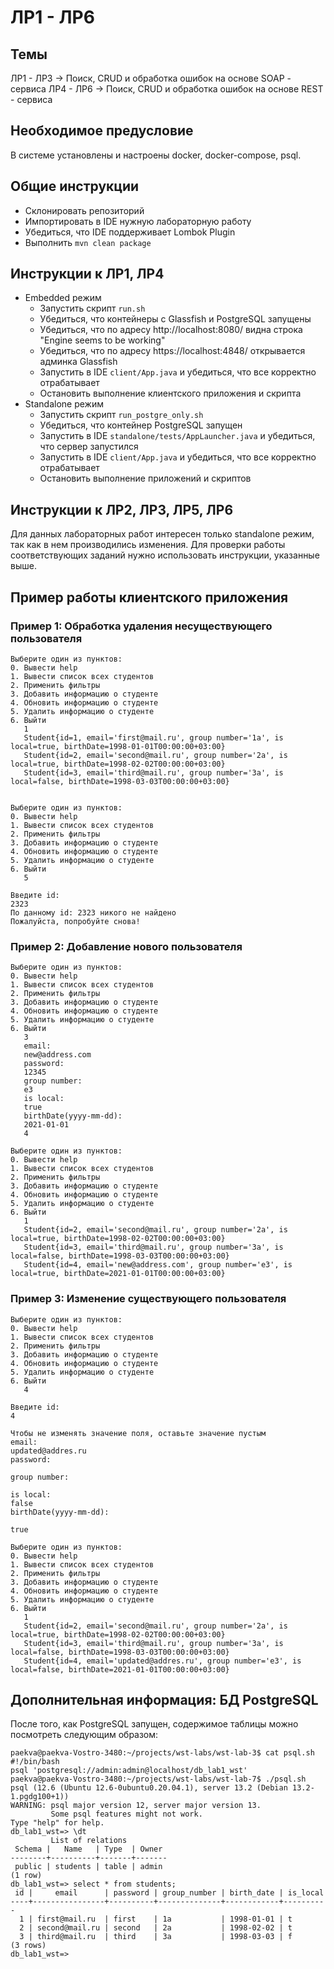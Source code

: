 # ЛР1 - ЛР6

## Темы
ЛР1 - ЛР3 -> Поиск, CRUD и обработка ошибок на основе SOAP - сервиса
ЛР4 - ЛР6 -> Поиск, CRUD и обработка ошибок на основе REST - сервиса

## Необходимое предусловие
В системе установлены и настроены docker, docker-compose, psql.

## Общие инструкции
- Склонировать репозиторий
- Импортировать в IDE нужную лабораторную работу
- Убедиться, что IDE поддерживает Lombok Plugin
- Выполнить ```mvn clean package```

## Инструкции к ЛР1, ЛР4
- Embedded режим
    - Запустить скрипт ```run.sh```
    - Убедиться, что контейнеры с Glassfish и PostgreSQL запущены 
    - Убедиться, что по адресу http://localhost:8080/ видна строка "Engine seems to be working"
    - Убедиться, что по адресу  https://localhost:4848/ открывается админка Glassfish
    - Запустить в IDE ```client/App.java``` и убедиться, что все корректно отрабатывает
    - Остановить выполнение клиентского приложения и скрипта
- Standalone режим
    - Запустить скрипт ```run_postgre_only.sh```
    - Убедиться, что контейнер PostgreSQL запущен
    - Запустить в IDE ```standalone/tests/AppLauncher.java``` и убедиться, что сервер запустился
    - Запустить в IDE ```client/App.java``` и убедиться, что все корректно отрабатывает
    - Остановить выполнение приложений и скриптов

## Инструкции к ЛР2, ЛР3, ЛР5, ЛР6
Для данных лабораторных работ интересен только standalone режим, так как в нем производились изменения.
Для проверки работы соответствующих заданий нужно использовать инструкции, указанные выше.

## Пример работы клиентского приложения

### Пример 1: Обработка удаления несуществующего пользователя
    Выберите один из пунктов:
    0. Вывести help
    1. Вывести список всех студентов
    2. Применить фильтры
    3. Добавить информацию о студенте
    4. Обновить информацию о студенте
    5. Удалить информацию о студенте
    6. Выйти
       1
       Student{id=1, email='first@mail.ru', group number='1a', is local=true, birthDate=1998-01-01T00:00:00+03:00}
       Student{id=2, email='second@mail.ru', group number='2a', is local=true, birthDate=1998-02-02T00:00:00+03:00}
       Student{id=3, email='third@mail.ru', group number='3a', is local=false, birthDate=1998-03-03T00:00:00+03:00}


    Выберите один из пунктов:
    0. Вывести help
    1. Вывести список всех студентов
    2. Применить фильтры
    3. Добавить информацию о студенте
    4. Обновить информацию о студенте
    5. Удалить информацию о студенте
    6. Выйти
       5
    
    Введите id:
    2323
    По данному id: 2323 никого не найдено
    Пожалуйста, попробуйте снова!

### Пример 2: Добавление нового пользователя

    Выберите один из пунктов:
    0. Вывести help
    1. Вывести список всех студентов
    2. Применить фильтры
    3. Добавить информацию о студенте
    4. Обновить информацию о студенте
    5. Удалить информацию о студенте
    6. Выйти
       3
       email:
       new@address.com
       password:
       12345
       group number:
       e3
       is local:
       true
       birthDate(yyyy-mm-dd):
       2021-01-01
       4
    
    Выберите один из пунктов:
    0. Вывести help
    1. Вывести список всех студентов
    2. Применить фильтры
    3. Добавить информацию о студенте
    4. Обновить информацию о студенте
    5. Удалить информацию о студенте
    6. Выйти
       1
       Student{id=2, email='second@mail.ru', group number='2a', is local=true, birthDate=1998-02-02T00:00:00+03:00}
       Student{id=3, email='third@mail.ru', group number='3a', is local=false, birthDate=1998-03-03T00:00:00+03:00}
       Student{id=4, email='new@address.com', group number='e3', is local=true, birthDate=2021-01-01T00:00:00+03:00}

### Пример 3: Изменение существующего пользователя
    Выберите один из пунктов:
    0. Вывести help
    1. Вывести список всех студентов
    2. Применить фильтры
    3. Добавить информацию о студенте
    4. Обновить информацию о студенте
    5. Удалить информацию о студенте
    6. Выйти
       4
    
    Введите id:
    4
    
    Чтобы не изменять значение поля, оставьте значение пустым
    email:
    updated@addres.ru
    password:
    
    group number:
    
    is local:
    false
    birthDate(yyyy-mm-dd):
    
    true
    
    Выберите один из пунктов:
    0. Вывести help
    1. Вывести список всех студентов
    2. Применить фильтры
    3. Добавить информацию о студенте
    4. Обновить информацию о студенте
    5. Удалить информацию о студенте
    6. Выйти
       1
       Student{id=2, email='second@mail.ru', group number='2a', is local=true, birthDate=1998-02-02T00:00:00+03:00}
       Student{id=3, email='third@mail.ru', group number='3a', is local=false, birthDate=1998-03-03T00:00:00+03:00}
       Student{id=4, email='updated@addres.ru', group number='e3', is local=false, birthDate=2021-01-01T00:00:00+03:00}



## Дополнительная информация: БД PostgreSQL
После того, как PostgreSQL запущен, содержимое таблицы можно посмотреть следующим образом:

    paekva@paekva-Vostro-3480:~/projects/wst-labs/wst-lab-3$ cat psql.sh 
    #!/bin/bash
    psql 'postgresql://admin:admin@localhost/db_lab1_wst'
    paekva@paekva-Vostro-3480:~/projects/wst-labs/wst-lab-7$ ./psql.sh 
	psql (12.6 (Ubuntu 12.6-0ubuntu0.20.04.1), server 13.2 (Debian 13.2-1.pgdg100+1))
	WARNING: psql major version 12, server major version 13.
	         Some psql features might not work.
	Type "help" for help.
	db_lab1_wst=> \dt
	         List of relations
	 Schema |   Name   | Type  | Owner 
	--------+----------+-------+-------
	 public | students | table | admin
	(1 row)
	db_lab1_wst=> select * from students;
	 id |     email      | password | group_number | birth_date | is_local 
	----+----------------+----------+--------------+------------+----------
	  1 | first@mail.ru  | first    | 1a           | 1998-01-01 | t
	  2 | second@mail.ru | second   | 2a           | 1998-02-02 | t
	  3 | third@mail.ru  | third    | 3a           | 1998-03-03 | f
	(3 rows)
	db_lab1_wst=> 
